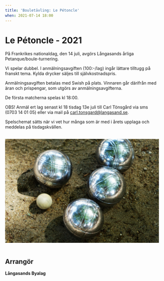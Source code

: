 ```yaml
---
title: 'Bouletävling: Le Pétoncle'
when: 2021-07-14 18:00
---
```

<h1 class="aligncenter">Le Pétoncle - 2021</h1>

På Frankrikes nationaldag, den 14 juli, avgörs Långasands årliga Petanque/boule-turnering.

Vi spelar dubbel. I anmälningsavgiften (100:-/lag) ingår lättare tilltugg på franskt tema.
Kylda drycker säljes till självkostnadspris.

Anmälningsavgiften betalas med Swish på plats. Vinnaren går därifrån med äran och prispengar, som utgörs av anmälningsavgifterna.

De första matcherna spelas kl 18:00.

OBS! Anmäl ert lag senast kl 18 tisdag 13e juli till Carl Tönsgård via sms (0703 14 01 05) eller via mail på <a href="mailto:carl.tonsgard@langasand.se?Subject=Anmälan%20boule" target="_top">carl.tonsgard@langasand.se</a>.

Spelschemat sätts när vi vet hur många som är med i årets upplaga och meddelas på tisdagskvällen.

<br>

<div class="center">
    <img width="800" src="/assets/images/boule-1024x689.png" />
</div>

<br>

## Arrangör
**Långasands Byalag**
